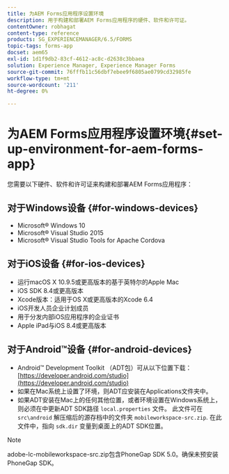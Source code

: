 ```yaml
---
title: 为AEM Forms应用程序设置环境
description: 用于构建和部署AEM Forms应用程序的硬件、软件和许可证。
contentOwner: robhagat
content-type: reference
products: SG_EXPERIENCEMANAGER/6.5/FORMS
topic-tags: forms-app
docset: aem65
exl-id: 1d1f9db2-83cf-4612-ac8c-d2638c3bbaea
solution: Experience Manager, Experience Manager Forms
source-git-commit: 76fffb11c56dbf7ebee9f6805ae0799cd32985fe
workflow-type: tm+mt
source-wordcount: '211'
ht-degree: 0%

---
```


# 为AEM Forms应用程序设置环境{#set-up-environment-for-aem-forms-app}

您需要以下硬件、软件和许可证来构建和部署AEM Forms应用程序：

## 对于Windows设备 {#for-windows-devices}

* Microsoft® Windows 10
* Microsoft® Visual Studio 2015
* Microsoft® Visual Studio Tools for Apache Cordova

## 对于iOS设备 {#for-ios-devices}

* 运行macOS X 10.9.5或更高版本的基于英特尔的Apple Mac
* iOS SDK 8.4或更高版本
* Xcode版本：适用于OS X或更高版本的Xcode 6.4
* iOS开发人员企业计划成员
* 用于分发内部iOS应用程序的企业证书
* Apple iPad与iOS 8.4或更高版本

## 对于Android™设备 {#for-android-devices}

* Android™ Development Toolkit （ADT包）可从以下位置下载： [https://developer.android.com/studio](https://developer.android.com/studio)
* 如果在Mac系统上设置了环境，则ADT应安装在Applications文件夹中。
* 如果ADT安装在Mac上的任何其他位置，或者环境设置在Windows系统上，则必须在中更新ADT SDK路径 `local.properties` 文件。 此文件可在 `src\android` 解压缩后的源存档中的文件夹 `mobileworkspace-src.zip`. 在此文件中，指向 `sdk.dir` 变量到桌面上的ADT SDK位置。

>[!NOTE]
>
>adobe-lc-mobileworkspace-src.zip包含PhoneGap SDK 5.0。确保未预安装PhoneGap SDK。
